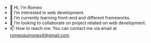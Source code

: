 - 👋 Hi, I’m Romeo
- 👀 I’m interested in web development.
- 🌱 I’m currently learning front-end and different frameworks.
- 💞️ I’m looking to collaborate on project related on web development.
- 📫 How to reach me: You can contact me via email at romeoquinones4@gmail.com.

<!---
yomiyow/yomiyow is a ✨ special ✨ repository because its `README.md` (this file) appears on your GitHub profile.
You can click the Preview link to take a look at your changes.
--->

